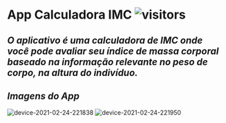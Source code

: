 # App Calculadora IMC  ![visitors](https://visitor-badge.laobi.icu/badge?page_id=calculadoraImc)
_O aplicativo é uma calculadora de IMC onde você pode avaliar seu índice de massa corporal baseado na informação relevante no peso de corpo, na altura do indivíduo._
---
_Imagens do App_
---
![device-2021-02-24-221838](https://user-images.githubusercontent.com/72363971/109090024-149d9680-76f1-11eb-83af-2bb904764518.png)
![device-2021-02-24-221950](https://user-images.githubusercontent.com/72363971/109090107-372faf80-76f1-11eb-8b46-1d481f770c3c.png)
